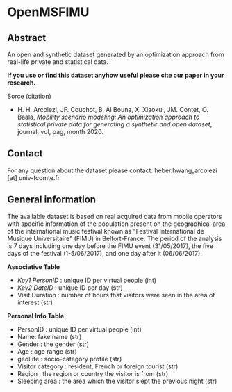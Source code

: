 # OpenMSFIMU

## Abstract
An open and synthetic dataset generated by an optimization approach from real-life private and statistical data.


**If you use or find this dataset anyhow useful please cite our paper in your research.**

Sorce (citation)
- H. H. Arcolezi, JF. Couchot, B. Al Bouna, X. Xiaokui, JM. Contet, O. Baala, *Mobility scenario modeling: An optimization approach to statistical private data for generating a synthetic and open dataset*, journal, vol, pag, month 2020.

## Contact

For any question about the dataset please contact: heber.hwang_arcolezi [at] univ-fcomte.fr

## General information
The available dataset is based on real acquired data from mobile operators with specific information of the population present on the geographical area of the international music festival known as "Festival International de Musique Universitaire" (FIMU) in Belfort-France. The period of the analysis is 7 days including one day before the FIMU event (31/05/2017), the five days of the festival (1-5/06/2017), and one day after it (06/06/2017). 


**Associative Table**
- *Key1 PersonID* : unique ID per virtual people (int)
- *Key2 DateID* : unique ID per day (str)
- Visit Duration : number of hours that visitors were seen in the area of interest (str)

**Personal Info Table**
- PersonID : unique ID per virtual people (int)
- Name: fake name (str)
- Gender : the gender (str)
- Age : age range (str)
- geoLife : socio-category profile (str)
- Visitor category : resident, French or foreign tourist (str)
- Region : the region or country the visitor is from (str)
- Sleeping area : the area which the visitor slept the previous night (str)

